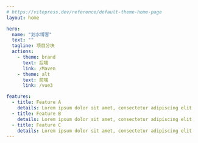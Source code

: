 ```yaml
---
# https://vitepress.dev/reference/default-theme-home-page
layout: home

hero:
  name: "划水博客"
  text: ""
  tagline: 项目分块
  actions:
    - theme: brand
      text: 后端
      link: /Maven
    - theme: alt
      text: 前端
      link: /vue3

features:
  - title: Feature A
    details: Lorem ipsum dolor sit amet, consectetur adipiscing elit
  - title: Feature B
    details: Lorem ipsum dolor sit amet, consectetur adipiscing elit
  - title: Feature C
    details: Lorem ipsum dolor sit amet, consectetur adipiscing elit
---
```


